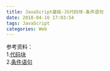 ```yaml
---
title: JavaScript基础-JS代码块-条件语句
date: 2018-04-16 17:03:54
tags: JavaScript
categories: Web
---
```






参考资料：	
1.[代码块](https://developer.mozilla.org/zh-CN/docs/Learn/JavaScript/Building_blocks)		
2.[条件语句](https://developer.mozilla.org/zh-CN/docs/Learn/JavaScript/Building_blocks/conditionals)
